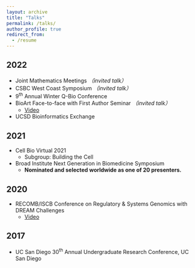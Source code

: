 ```yaml
---
layout: archive
title: "Talks"
permalink: /talks/
author_profile: true
redirect_from:
  - /resume
---
```


## 2022
* Joint Mathematics Meetings    *（invited talk）*
* CSBC West Coast Symposium    *（invited talk）*
* 9<sup>th</sup> Annual Winter Q-Bio Conference
* BioArt Face-to-face with First Author Seminar     *（invited talk）*
    * [Video](https://www.bilibili.com/video/BV1Hb4y1J7E1?spm_id_from=333.999.0.0)
* UCSD Bioinformatics Exchange

## 2021
* Cell Bio Virtual 2021
    * Subgroup: Building the Cell
* Broad Institute Next Generation in Biomedicine Symposium
    * **Nominated and selected worldwide as one of 20 presenters.**

## 2020
* RECOMB/ISCB Conference on Regulatory & Systems Genomics with DREAM Challenges
    * [Video](https://www.youtube.com/watch?v=cv1W8e8VRyU)

## 2017
* UC San Diego 30<sup>th</sup> Annual Undergraduate Research Conference, UC San Diego
